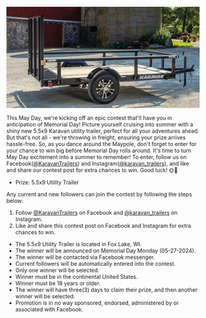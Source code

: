 ![5.5x9 Trailer Giveaway](/img/0-01-24Contest.png)

This May Day, we're kicking off an epic contest that'll have you in anticipation of Memorial Day! Picture yourself cruising into summer with a shiny new 5.5x9 Karavan utility trailer, perfect for all your adventures ahead. But that's not all - we're throwing in freight, ensuring your prize arrives hassle-free. So, as you dance around the Maypole, don't forget to enter for your chance to win big before Memorial Day rolls around. It's time to turn May Day excitement into a summer to remember! To enter, follow us on Facebook([@KaravanTrailers](https://www.facebook.com/KaravanTrailers)) and Instagram([@karavan_trailers](https://www.instagram.com/karavan_trailers/)), and like and share our contest post for extra chances to win. Good luck! 🌞🌻

+ Prize: 5.5x9 Utility Trailer

Any current and new followers can join the contest by following the steps below:

1. Follow [@KaravanTrailers](https://www.facebook.com/KaravanTrailers) on Facebook and [@karavan_trailers](https://www.instagram.com/karavan_trailers/) on Instagram.
2. Like and share this contest post on Facebook and Instagram for extra chances to win.

+ The 5.5x9 Utility Trailer is located in Fox Lake, WI.
+ The winner will be announced on Memorial Day Monday (05-27-2024).
+ The winner will be contacted via Facebook messenger.
+ Current followers will be automatically entered into the contest.
+ Only one winner will be selected.  
+ Winner must be in the continental United States.  
+ Winner must be 18 years or older.  
+ The winner will have three(3) days to claim their prize, and then another winner will be selected.
+ Promotion is in no way sponsored, endorsed, administered by or associated with Facebook.